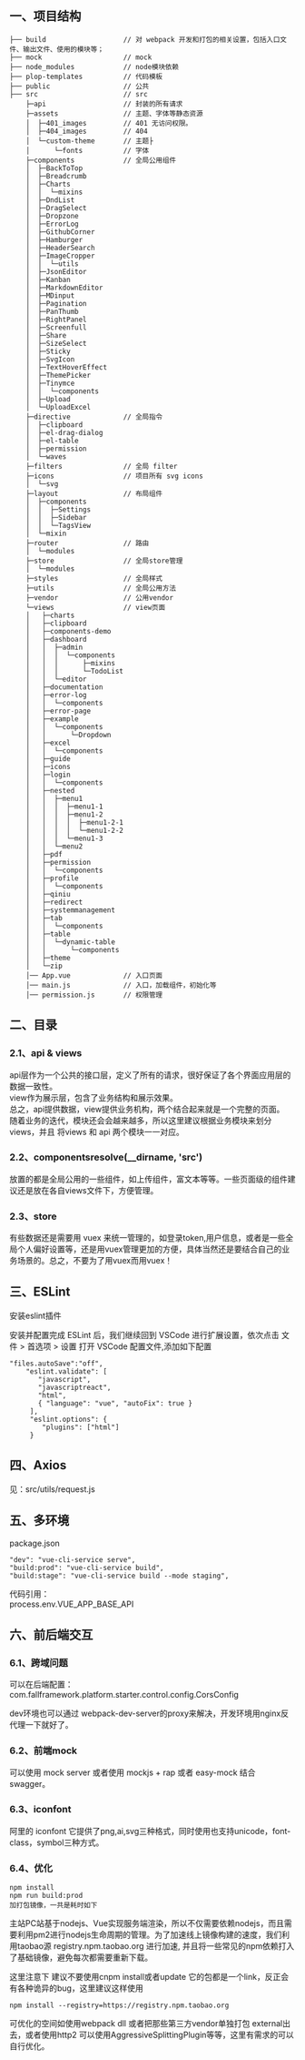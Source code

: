 ## 一、项目结构
```
├── build                   // 对 webpack 开发和打包的相关设置，包括入口文件、输出文件、使用的模块等；
├── mock                    // mock
├── node_modules            // node模块依赖
├── plop-templates          // 代码模板
├── public                  // 公共
├── src                     // src
    ├─api                   // 封装的所有请求
    ├─assets                // 主题、字体等静态资源    
    │  ├─401_images         // 401 无访问权限。
    │  ├─404_images         // 404
    │  └─custom-theme       // 主题├
    │      └─fonts          // 字体
    ├─components            // 全局公用组件 
    │  ├─BackToTop
    │  ├─Breadcrumb
    │  ├─Charts
    │  │  └─mixins
    │  ├─DndList
    │  ├─DragSelect
    │  ├─Dropzone
    │  ├─ErrorLog
    │  ├─GithubCorner
    │  ├─Hamburger
    │  ├─HeaderSearch
    │  ├─ImageCropper
    │  │  └─utils
    │  ├─JsonEditor
    │  ├─Kanban
    │  ├─MarkdownEditor
    │  ├─MDinput
    │  ├─Pagination
    │  ├─PanThumb
    │  ├─RightPanel
    │  ├─Screenfull
    │  ├─Share
    │  ├─SizeSelect
    │  ├─Sticky
    │  ├─SvgIcon
    │  ├─TextHoverEffect
    │  ├─ThemePicker
    │  ├─Tinymce
    │  │  └─components
    │  ├─Upload
    │  └─UploadExcel
    ├─directive             // 全局指令
    │  ├─clipboard
    │  ├─el-drag-dialog
    │  ├─el-table
    │  ├─permission
    │  └─waves
    ├─filters               // 全局 filter
    ├─icons                 // 项目所有 svg icons
    │  └─svg
    ├─layout                // 布局组件
    │  ├─components
    │  │  ├─Settings
    │  │  ├─Sidebar
    │  │  └─TagsView
    │  └─mixin
    ├─router                // 路由
    │  └─modules
    ├─store                 // 全局store管理
    │  └─modules
    ├─styles                // 全局样式
    ├─utils                 // 全局公用方法
    ├─vendor                // 公用vendor
    └─views                 // view页面
    │   ├─charts
    │   ├─clipboard
    │   ├─components-demo
    │   ├─dashboard
    │   │  ├─admin
    │   │  │  └─components
    │   │  │      ├─mixins
    │   │  │      └─TodoList
    │   │  └─editor
    │   ├─documentation
    │   ├─error-log
    │   │  └─components
    │   ├─error-page
    │   ├─example
    │   │  └─components
    │   │      └─Dropdown
    │   ├─excel
    │   │  └─components
    │   ├─guide
    │   ├─icons
    │   ├─login
    │   │  └─components
    │   ├─nested
    │   │  ├─menu1
    │   │  │  ├─menu1-1
    │   │  │  ├─menu1-2
    │   │  │  │  ├─menu1-2-1
    │   │  │  │  └─menu1-2-2
    │   │  │  └─menu1-3
    │   │  └─menu2
    │   ├─pdf
    │   ├─permission
    │   │  └─components
    │   ├─profile
    │   │  └─components
    │   ├─qiniu
    │   ├─redirect
    │   ├─systemmanagement
    │   ├─tab
    │   │  └─components
    │   ├─table
    │   │  └─dynamic-table
    │   │      └─components
    │   ├─theme
    │   └─zip
    │── App.vue             // 入口页面
    │── main.js             // 入口，加载组件，初始化等
    │── permission.js       // 权限管理
```

## 二、目录
### 2.1、api & views
api层作为一个公共的接口层，定义了所有的请求，很好保证了各个界面应用层的数据一致性。   
view作为展示层，包含了业务结构和展示效果。   
总之，api提供数据，view提供业务机构，两个结合起来就是一个完整的页面。  
随着业务的迭代，模块还会会越来越多，所以这里建议根据业务模块来划分 views，并且 将views 和 api 两个模块一一对应。

### 2.2、componentsresolve(__dirname, 'src')
放置的都是全局公用的一些组件，如上传组件，富文本等等。一些页面级的组件建议还是放在各自views文件下，方便管理。

### 2.3、store
有些数据还是需要用 vuex 来统一管理的，如登录token,用户信息，或者是一些全局个人偏好设置等，还是用vuex管理更加的方便，具体当然还是要结合自己的业务场景的。总之，不要为了用vuex而用vuex！

## 三、ESLint
安装eslint插件

安装并配置完成 ESLint 后，我们继续回到 VSCode 进行扩展设置，依次点击 文件 > 首选项 > 设置 打开 VSCode 配置文件,添加如下配置
```
"files.autoSave":"off",
    "eslint.validate": [
       "javascript",
       "javascriptreact",
       "html",
       { "language": "vue", "autoFix": true }
     ],
     "eslint.options": {
        "plugins": ["html"]
     }
```

## 四、Axios
见：src/utils/request.js

## 五、多环境
package.json
```
"dev": "vue-cli-service serve",
"build:prod": "vue-cli-service build",
"build:stage": "vue-cli-service build --mode staging",
```
代码引用：   
process.env.VUE_APP_BASE_API

## 六、前后端交互
### 6.1、跨域问题
可以在后端配置：com.fallframework.platform.starter.control.config.CorsConfig

dev环境也可以通过 webpack-dev-server的proxy来解决，开发环境用nginx反代理一下就好了。

### 6.2、前端mock
可以使用 mock server 或者使用 mockjs + rap 或者 easy-mock 结合 swagger。

### 6.3、iconfont
阿里的 iconfont 它提供了png,ai,svg三种格式，同时使用也支持unicode，font-class，symbol三种方式。
 
### 6.4、优化
```
npm install
npm run build:prod
加打包镜像，一共是耗时如下
```
主站PC站基于nodejs、Vue实现服务端渲染，所以不仅需要依赖nodejs，而且需要利用pm2进行nodejs生命周期的管理。为了加速线上镜像构建的速度，我们利用taobao源 registry.npm.taobao.org 进行加速, 并且将一些常见的npm依赖打入了基础镜像，避免每次都需要重新下载。

这里注意下 建议不要使用cnpm install或者update 它的包都是一个link，反正会有各种诡异的bug，这里建议这样使用
```
npm install --registry=https://registry.npm.taobao.org
```
可优化的空间如使用webpack dll 或者把那些第三方vendor单独打包 external出去，或者使用http2 可以使用AggressiveSplittingPlugin等等，这里有需求的可以自行优化。

